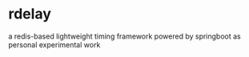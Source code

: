 # rdelay
a redis-based lightweight timing framework powered by springboot as personal experimental work

